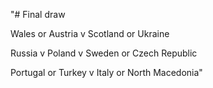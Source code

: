 "# Final draw

Wales or Austria v Scotland or Ukraine

Russia v Poland v Sweden or Czech Republic

Portugal or Turkey v Italy or North Macedonia"
